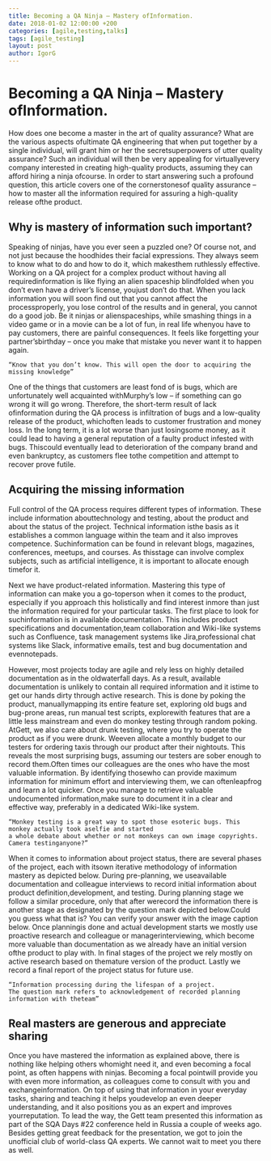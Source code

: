 ```yaml
---
title: Becoming a QA Ninja – Mastery ofInformation.
date: 2018-01-02 12:00:00 +200
categories: [agile,testing,talks]
tags: [agile_testing]
layout: post
author: IgorG
---
```

# Becoming a QA Ninja – Mastery ofInformation.

How does one become a master in the art of quality assurance? What are the various aspects ofultimate QA engineering that when put together by a single individual, will grant him or her the secretsuperpowers of utter quality assurance? Such an individual will then be very appealing for virtuallyevery company interested in creating high-quality products, assuming they can afford hiring a ninja ofcourse. In order to start answering such a profound question, this article covers one of the cornerstonesof quality assurance – how to master all the information required for assuring a high-quality release ofthe product.

## Why is mastery of information such important?

Speaking of ninjas, have you ever seen a puzzled one? Of course not, and not just because the hoodhides their facial expressions. They always seem to know what to do and how to do it, which makesthem ruthlessly effective. Working on a QA project for a complex product without having all requiredinformation is like flying an alien spaceship blindfolded when you don’t even have a driver’s license, youjust don’t do that. When you lack information you will soon find out that you cannot affect the processproperly, you lose control of the results and in general, you cannot do a good job. Be it ninjas or alienspaceships, while smashing things in a video game or in a movie can be a lot of fun, in real life whenyou have to pay customers, there are painful consequences. It feels like forgetting your partner’sbirthday – once you make that mistake you never want it to happen again.

```query
“Know that you don’t know. This will open the door to acquiring the missing knowledge”
```
One of the things that customers are least fond of is bugs, which are unfortunately well acquainted withMurphy’s low – if something can go wrong it will go wrong. Therefore, the short-term result of lack ofinformation during the QA process is infiltration of bugs and a low-quality release of the product, whichoften leads to customer frustration and money loss. In the long term, it is a lot worse than just losingsome money, as it could lead to having a general reputation of a faulty product infested with bugs. Thiscould eventually lead to deterioration of the company brand and even bankruptcy, as customers flee tothe competition and attempt to recover prove futile.

## Acquiring the missing information

Full control of the QA process requires different types of information. These include information abouttechnology and testing, about the product and about the status of the project. Technical information isthe basis as it establishes a common language within the team and it also improves competence. Suchinformation can be found in relevant blogs, magazines, conferences, meetups, and courses. As thisstage can involve complex subjects, such as artificial intelligence, it is important to allocate enough timefor it.

Next we have product-related information. Mastering this type of information can make you a go-toperson when it comes to the product, especially if you approach this holistically and find interest inmore than just the information required for your particular tasks. The first place to look for suchinformation is in available documentation. This includes product specifications and documentation,team collaboration and Wiki-like systems such as Confluence, task management systems like Jira,professional chat systems like Slack, informative emails, test and bug documentation and evennotepads.

However, most projects today are agile and rely less on highly detailed documentation as in the oldwaterfall days. As a result, available documentation is unlikely to contain all required information and it istime to get our hands dirty through active research. This is done by poking the product, manuallymapping its entire feature set, exploring old bugs and bug-prone areas, run manual test scripts, explorewith features that are a little less mainstream and even do monkey testing through random poking. AtGett, we also care about drunk testing, where you try to operate the product as if you were drunk. Weeven allocate a monthly budget to our testers for ordering taxis through our product after their nightouts. This reveals the most surprising bugs, assuming our testers are sober enough to record them.Often times our colleagues are the ones who have the most valuable information. By identifying thosewho can provide maximum information for minimum effort and interviewing them, we can oftenleapfrog and learn a lot quicker. Once you manage to retrieve valuable undocumented information,make sure to document it in a clear and effective way, preferably in a dedicated Wiki-like system.

```query
“Monkey testing is a great way to spot those esoteric bugs. This monkey actually took aselfie and started
a whole debate about whether or not monkeys can own image copyrights. Camera testinganyone?”
```
When it comes to information about project status, there are several phases of the project, each with itsown iterative methodology of information mastery as depicted below. During pre-planning, we useavailable documentation and colleague interviews to record initial information about product definition,development, and testing. During planning stage we follow a similar procedure, only that after werecord the information there is another stage as designated by the question mark depicted below.Could you guess what that is? You can verify your answer with the image caption below. Once planningis done and actual development starts we mostly use proactive research and colleague or managerinterviewing, which become more valuable than documentation as we already have an initial version ofthe product to play with. In final stages of the project we rely mostly on active research based on themature version of the product. Lastly we record a final report of the project status for future use.

```query
“Information processing during the lifespan of a project.
The question mark refers to acknowledgement of recorded planning information with theteam”
```
## Real masters are generous and appreciate sharing
Once you have mastered the information as explained above, there is nothing like helping others whomight need it, and even becoming a focal point, as often happens with ninjas. Becoming a focal pointwill provide you with even more information, as colleagues come to consult with you and exchangeinformation. On top of using that information in your everyday tasks, sharing and teaching it helps youdevelop an even deeper understanding, and it also positions you as an expert and improves yourreputation. To lead the way, the Gett team presented this information as part of the SQA Days #22 conference held in Russia a couple of weeks ago. Besides getting great feedback for the presentation, we got to join the unofficial club of world-class QA experts. We cannot wait to meet you there as well.
